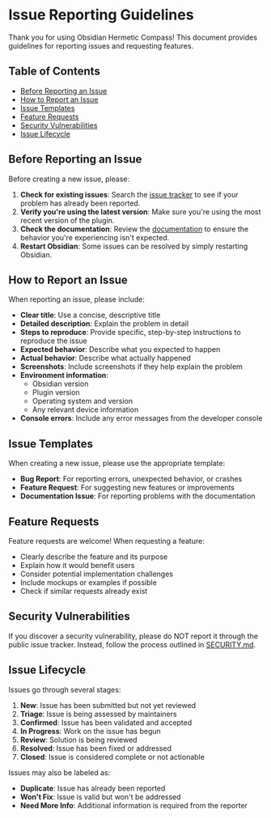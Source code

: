 # Issue Reporting Guidelines

Thank you for using Obsidian Hermetic Compass! This document provides guidelines for reporting issues and requesting features.

## Table of Contents
- [Before Reporting an Issue](#before-reporting-an-issue)
- [How to Report an Issue](#how-to-report-an-issue)
- [Issue Templates](#issue-templates)
- [Feature Requests](#feature-requests)
- [Security Vulnerabilities](#security-vulnerabilities)
- [Issue Lifecycle](#issue-lifecycle)

## Before Reporting an Issue

Before creating a new issue, please:

1. **Check for existing issues**: Search the [issue tracker](../../issues) to see if your problem has already been reported.
2. **Verify you're using the latest version**: Make sure you're using the most recent version of the plugin.
3. **Check the documentation**: Review the [documentation](./docs) to ensure the behavior you're experiencing isn't expected.
4. **Restart Obsidian**: Some issues can be resolved by simply restarting Obsidian.

## How to Report an Issue

When reporting an issue, please include:

- **Clear title**: Use a concise, descriptive title
- **Detailed description**: Explain the problem in detail
- **Steps to reproduce**: Provide specific, step-by-step instructions to reproduce the issue
- **Expected behavior**: Describe what you expected to happen
- **Actual behavior**: Describe what actually happened
- **Screenshots**: Include screenshots if they help explain the problem
- **Environment information**:
  - Obsidian version
  - Plugin version
  - Operating system and version
  - Any relevant device information
- **Console errors**: Include any error messages from the developer console

## Issue Templates

When creating a new issue, please use the appropriate template:

- **Bug Report**: For reporting errors, unexpected behavior, or crashes
- **Feature Request**: For suggesting new features or improvements
- **Documentation Issue**: For reporting problems with the documentation

## Feature Requests

Feature requests are welcome! When requesting a feature:

- Clearly describe the feature and its purpose
- Explain how it would benefit users
- Consider potential implementation challenges
- Include mockups or examples if possible
- Check if similar requests already exist

## Security Vulnerabilities

If you discover a security vulnerability, please do NOT report it through the public issue tracker. Instead, follow the process outlined in [SECURITY.md](SECURITY.md).

## Issue Lifecycle

Issues go through several stages:

1. **New**: Issue has been submitted but not yet reviewed
2. **Triage**: Issue is being assessed by maintainers
3. **Confirmed**: Issue has been validated and accepted
4. **In Progress**: Work on the issue has begun
5. **Review**: Solution is being reviewed
6. **Resolved**: Issue has been fixed or addressed
7. **Closed**: Issue is considered complete or not actionable

Issues may also be labeled as:
- **Duplicate**: Issue has already been reported
- **Won't Fix**: Issue is valid but won't be addressed
- **Need More Info**: Additional information is required from the reporter 